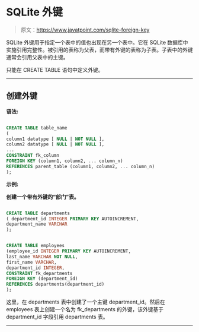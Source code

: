 # SQLite 外键

> 原文：<https://www.javatpoint.com/sqlite-foreign-key>

SQLite 外键用于指定一个表中的值也出现在另一个表中。它在 SQLite 数据库中实施引用完整性。被引用的表称为父表，而带有外键的表称为子表。子表中的外键通常会引用父表中的主键。

只能在 CREATE TABLE 语句中定义外键。

* * *

## 创建外键

**语法:**

```sql

CREATE TABLE table_name
(
column1 datatype [ NULL | NOT NULL ],
column2 datatype [ NULL | NOT NULL ],
...
CONSTRAINT fk_column
FOREIGN KEY (column1, column2, ... column_n)
REFERENCES parent_table (column1, column2, ... column_n)
); 

```

**示例:**

**创建一个带有外键的“部门”表。**

```sql

CREATE TABLE departments
( department_id INTEGER PRIMARY KEY AUTOINCREMENT,
department_name VARCHAR
);

```

```sql

CREATE TABLE employees
(employee_id INTEGER PRIMARY KEY AUTOINCREMENT,
last_name VARCHAR NOT NULL,
first_name VARCHAR,
department_id INTEGER,
CONSTRAINT fk_departments
FOREIGN KEY (department_id)
REFERENCES departments(department_id)
);

```

这里，在 departments 表中创建了一个主键 department_id。然后在 employees 表上创建一个名为 fk_departments 的外键，该外键基于 department_id 字段引用 departments 表。

* * *